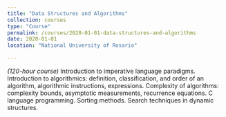 ```yaml
---
title: "Data Structures and Algorithms"
collection: courses
type: "Course"
permalink: /courses/2020-01-01-data-structures-and-algorithms
date: 2020-01-01
location: "National University of Rosario"

---
```


*(120-hour course)* Introduction to imperative language paradigms. Introduction to algorithmics: definition, classification, and order of an algorithm, algorithmic instructions, expressions. Complexity of algorithms: complexity bounds, asymptotic measurements, recurrence equations. C language programming. Sorting methods. Search techniques in dynamic structures.
